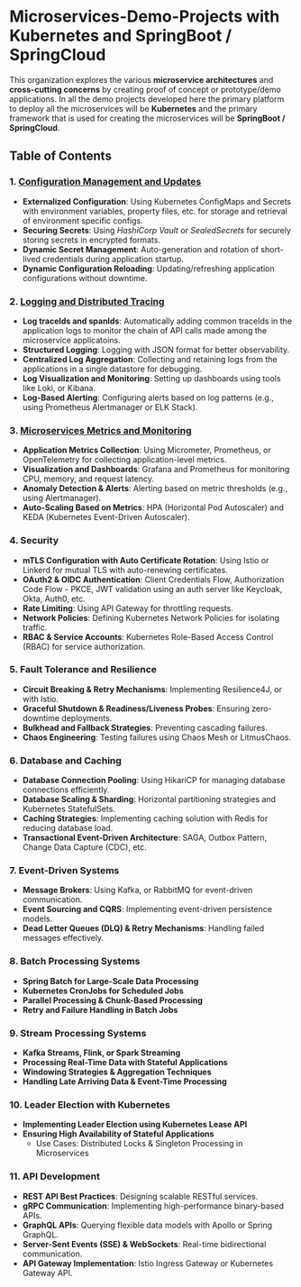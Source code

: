 # Microservices-Demo-Projects with Kubernetes and SpringBoot / SpringCloud

This organization explores the various **microservice architectures** and **cross-cutting concerns** by creating proof of concept or prototype/demo applications. In all the demo projects developed here the primary platform to deploy all the microservices will be **Kubernetes** and the primary framework that is used for creating the microservices will be **SpringBoot / SpringCloud**.

## Table of Contents

### 1. [Configuration Management and Updates](https://github.com/Microservices-Demo-Projects/configuration-management-and-updates "open readme.md")
- **Externalized Configuration**: Using Kubernetes ConfigMaps and Secrets with environment variables, property files, etc. for storage and retrieval of environment specific configs.
- **Securing Secrets**: Using _HashiCorp Vault_ or _SealedSecrets_ for securely storing secrets in encrypted formats.
- **Dynamic Secret Management**: Auto-generation and rotation of short-lived credentials during application startup.
- **Dynamic Configuration Reloading**: Updating/refreshing application configurations without downtime.

### 2. [Logging and Distributed Tracing](https://github.com/Microservices-Demo-Projects/logging-and-distributed-tracing "open readme.md") 
- **Log traceIds and spanIds**: Automatically adding common traceIds in the application logs to monitor the chain of API calls made among the microservice applicatoins.
- **Structured Logging**: Logging with JSON format for better observability.
- **Centralized Log Aggregation**: Collecting and retaining logs from the applications in a single datastore for debugging.
- **Log Visualization and Monitoring**: Setting up dashboards using tools like Loki, or Kibana.
- **Log-Based Alerting**: Configuring alerts based on log patterns (e.g., using Prometheus Alertmanager or ELK Stack).

### 3. [Microservices Metrics and Monitoring](https://github.com/Microservices-Demo-Projects/microservices-metrics-and-monitoring "open readme.md")
- **Application Metrics Collection**: Using Micrometer, Prometheus, or OpenTelemetry for collecting application-level metrics.
- **Visualization and Dashboards**: Grafana and Prometheus for monitoring CPU, memory, and request latency.
- **Anomaly Detection & Alerts**: Alerting based on metric thresholds (e.g., using Alertmanager).
- **Auto-Scaling Based on Metrics**: HPA (Horizontal Pod Autoscaler) and KEDA (Kubernetes Event-Driven Autoscaler).

### 4. Security
- **mTLS Configuration with Auto Certificate Rotation**: Using Istio or Linkerd for mutual TLS with auto-renewing certificates.
- **OAuth2 & OIDC Authentication**: Client Credentials Flow, Authorization Code Flow - PKCE, JWT validation using an auth server like Keycloak, Okta, Auth0, etc.
- **Rate Limiting**: Using API Gateway for throttling requests.
- **Network Policies**: Defining Kubernetes Network Policies for isolating traffic.
- **RBAC & Service Accounts**: Kubernetes Role-Based Access Control (RBAC) for service authorization.

### 5. Fault Tolerance and Resilience
- **Circuit Breaking & Retry Mechanisms**: Implementing Resilience4J, or with Istio.
- **Graceful Shutdown & Readiness/Liveness Probes**: Ensuring zero-downtime deployments.
- **Bulkhead and Fallback Strategies**: Preventing cascading failures.
- **Chaos Engineering**: Testing failures using Chaos Mesh or LitmusChaos.

### 6. Database and Caching
- **Database Connection Pooling**: Using HikariCP for managing database connections efficiently.
- **Database Scaling & Sharding**: Horizontal partitioning strategies and Kubernetes StatefulSets.
- **Caching Strategies**: Implementing caching solution with Redis for reducing database load.
- **Transactional Event-Driven Architecture**: SAGA, Outbox Pattern, Change Data Capture (CDC), etc.

### 7. Event-Driven Systems
- **Message Brokers**: Using Kafka, or RabbitMQ for event-driven communication.
- **Event Sourcing and CQRS**: Implementing event-driven persistence models.
- **Dead Letter Queues (DLQ) & Retry Mechanisms**: Handling failed messages effectively.

### 8. Batch Processing Systems
- **Spring Batch for Large-Scale Data Processing**
- **Kubernetes CronJobs for Scheduled Jobs**
- **Parallel Processing & Chunk-Based Processing**
- **Retry and Failure Handling in Batch Jobs**

### 9. Stream Processing Systems
- **Kafka Streams, Flink, or Spark Streaming**
- **Processing Real-Time Data with Stateful Applications**
- **Windowing Strategies & Aggregation Techniques**
- **Handling Late Arriving Data & Event-Time Processing**

### 10. Leader Election with Kubernetes
- **Implementing Leader Election using Kubernetes Lease API**
- **Ensuring High Availability of Stateful Applications**
   - Use Cases: Distributed Locks & Singleton Processing in Microservices

### 11. API Development
- **REST API Best Practices**: Designing scalable RESTful services.
- **gRPC Communication**: Implementing high-performance binary-based APIs.
- **GraphQL APIs**: Querying flexible data models with Apollo or Spring GraphQL.
- **Server-Sent Events (SSE) & WebSockets**: Real-time bidirectional communication.
- **API Gateway Implementation**: Istio Ingress Gateway or Kubernetes Gateway API.

